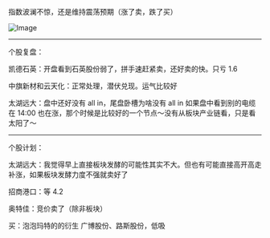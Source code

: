 
指数波澜不惊，还是维持震荡预期（涨了卖，跌了买）

![Image](https://github.com/user-attachments/assets/eecda4c2-a675-4ef2-8cb2-cbaba1e17500)

-------

个股复盘：

凯德石英：开盘看到石英股份弱了，拼手速赶紧卖，还好卖的快。只亏 1.6

中旗新材和云天化：正常处理，潜伏兑现。运气比较好

太湖远大：盘中还好没有 all in，尾盘卧槽为啥没有 all in
如果盘中看到别的电缆在 14:00 也在涨，那个时候是比较好的一个节点～没有从板块产业链看，只是看太阳了～

-----

个股计划：

太湖远大：我觉得早上直接板块发酵的可能性其实不大。但也有可能直接高开高走补涨，如果板块发酵力度不强就卖好了

招商港口：等 4.2 

奥特佳：竞价卖了（除非板块）

买：泡泡玛特的的衍生
广博股份、路斯股份，低吸
